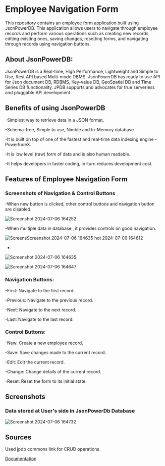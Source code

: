  # Employee Navigation Form

This repository contains an employee form application built using JsonPowerDB. This application allows users to navigate through employee records and perform various operations such as creating new records, editing existing ones, saving changes, resetting forms, and navigating through records using navigation buttons.

## About JsonPowerDB:
JsonPowerDB is a Real-time, High Performance, Lightweight and Simple to Use, Rest API based Multi-mode DBMS. JsonPowerDB has ready to use API for Json document DB, RDBMS, Key-value DB, GeoSpatial DB and Time Series DB functionality. JPDB supports and advocates for true serverless and pluggable API development.

## Benefits of using JsonPowerDB

-Simplest way to retrieve data in a JSON format.

-Schema-free, Simple to use, Nimble and In-Memory database

-It is built on top of one of the fastest and real-time data indexing engine - PowerIndeX.

-It is low level (raw) form of data and is also human readable.

-It helps developers in faster coding, in-turn reduces development cost.

## Features of Employee Navigation Form

### Screenshots of Navigation & Control Buttons

-When new button is clicked, other control buttons and navigation button are disabled.

![Screenshot 2024-07-06 164252](https://github.com/ishikagoyal65/EmployeeNavigation/assets/94466535/a49fb050-0ca7-4bc5-943a-c849eefaa274)

-When multiple data in database , it provides controls on good navigation.

![Screens![Screenshot 2024-07-06 164635](https://github.com/ishikagoyal65/EmployeeNavigation/assets/94466535/39904030-1886-4731-bc5e-fa8c3a052dd0)
hot 2024-07-06 164612](https://github.com/ishikagoyal65/EmployeeNavigation/assets/94466535/798c3c8e-a412-4474-8ca5-497179f45d6f)

-
![Screenshot 2024-07-06 164635](https://github.com/ishikagoyal65/EmployeeNavigation/assets/94466535/6a49331d-8c79-40e6-96cc-3c4a33c0106a)

![Screenshot 2024-07-06 164647](https://github.com/ishikagoyal65/EmployeeNavigation/assets/94466535/fcc81044-5f74-4ada-ac50-9aefc89f08d9)

### Navigation Buttons:
-First: Navigate to the first record.

-Previous: Navigate to the previous record.

-Next: Navigate to the next record.

-Last: Navigate to the last record.

### Control Buttons:
-New: Create a new employee record.

-Save: Save changes made to the current record.

-Edit: Edit the current record.

-Change: Change details of the current record.

-Reset: Reset the form to its initial state.

## Screenshots
### Data stored at User's side in JsonPowerDb Database
![Screenshot 2024-07-06 164732](https://github.com/ishikagoyal65/EmployeeNavigation/assets/94466535/72a0ba14-a713-4622-82cd-6344258aa803)

## Sources

Used jpdb commons link for CRUD operations.

[Documentation](https://login2explore.com/jpdb/docs.html)




